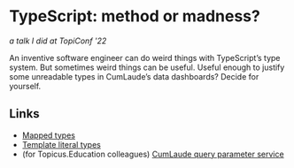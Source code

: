 # TypeScript: method or madness?

_a talk I did at TopiConf '22_

An inventive software engineer can do weird things with TypeScript’s type system. But sometimes weird things can be useful. Useful enough to justify some unreadable types in CumLaude’s data dashboards? Decide for yourself.

## Links

- [Mapped types](https://www.typescriptlang.org/docs/handbook/2/mapped-types.html)
- [Template literal types](https://www.typescriptlang.org/docs/handbook/2/template-literal-types.html)
- (for Topicus.Education colleagues) [CumLaude query parameter service](https://github.com/topicusonderwijs/cumlaude/blob/10a982324830bcaec1f10171976c32d32cbcf1af/frontend/src/app/services/query-param-state.service.ts) 
